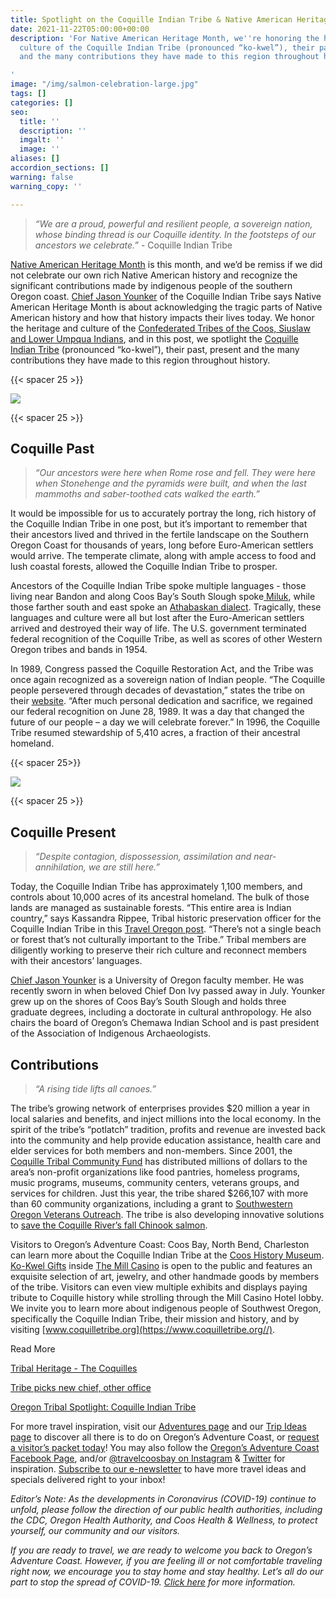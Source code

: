 ```yaml
---
title: Spotlight on the Coquille Indian Tribe & Native American Heritage Month
date: 2021-11-22T05:00:00+00:00
description: 'For Native American Heritage Month, we''re honoring the heritage and
  culture of the Coquille Indian Tribe (pronounced “ko-kwel”), their past, present
  and the many contributions they have made to this region throughout history.

'
image: "/img/salmon-celebration-large.jpg"
tags: []
categories: []
seo:
  title: ''
  description: ''
  imgalt: ''
  image: ''
aliases: []
accordion_sections: []
warning: false
warning_copy: ''

---
```

> _“We are a proud, powerful and resilient people, a sovereign nation, whose binding thread is our Coquille identity. In the footsteps of our ancestors we celebrate.”_ - Coquille Indian Tribe

[Native American Heritage Month](https://www.coquilletribe.org/wp-content/uploads/2021/10/Native-American-Heritage-Month.pdf) is this month, and we’d be remiss if we did not celebrate our own rich Native American history and recognize the significant contributions made by indigenous people of the southern Oregon coast. [Chief Jason Younker](https://www.kezi.com/content/news/Tribal-members--575685981.html) of the Coquille Indian Tribe says Native American Heritage Month is about acknowledging the tragic parts of Native American history and how that history impacts their lives today. We honor the heritage and culture of the [Confederated Tribes of the Coos, Siuslaw and Lower Umpqua Indians](https://ctclusi.org/), and in this post, we spotlight the [Coquille Indian Tribe](https://www.oregonsadventurecoast.com/tribal-heritage-coquilles/) (pronounced “ko-kwel”), their past, present and the many contributions they have made to this region throughout history.

{{< spacer 25 >}}

![](/img/our-area-coquilles.jpg)

{{< spacer 25 >}}

## Coquille Past

> _“Our ancestors were here when Rome rose and fell. They were here when Stonehenge and the pyramids were built, and when the last mammoths and saber-toothed cats walked the earth.”_

It would be impossible for us to accurately portray the long, rich history of the Coquille Indian Tribe in one post, but it’s important to remember that their ancestors lived and thrived in the fertile landscape on the Southern Oregon Coast for thousands of years, long before Euro-American settlers would arrive. The temperate climate, along with ample access to food and lush coastal forests, allowed the Coquille Indian Tribe to prosper.

Ancestors of the Coquille Indian Tribe spoke multiple languages - those living near Bandon and along Coos Bay’s South Slough spoke[ Miluk](https://en.wikipedia.org/wiki/Miluk_language), while those farther south and east spoke an [Athabaskan dialect](https://en.wikipedia.org/wiki/Athabaskan_languages#). Tragically, these languages and culture were all but lost after the Euro-American settlers arrived and destroyed their way of life. The U.S. government terminated federal recognition of the Coquille Tribe, as well as scores of other Western Oregon tribes and bands in 1954.

In 1989, Congress passed the Coquille Restoration Act, and the Tribe was once again recognized as a sovereign nation of Indian people. “The Coquille people persevered through decades of devastation,” states the tribe on their [website](https://www.coquilletribe.org/). “After much personal dedication and sacrifice, we regained our federal recognition on June 28, 1989. It was a day that changed the future of our people – a day we will celebrate forever.” In 1996, the Coquille Tribe resumed stewardship of 5,410 acres, a fraction of their ancestral homeland.

{{< spacer 25>}}

![](/img/kilkich-cropped.jpg)

{{< spacer 25 >}}

## Coquille Present

> _“Despite contagion, dispossession, assimilation and near-annihilation, we are still here.”_

Today, the Coquille Indian Tribe has approximately 1,100 members, and controls about 10,000 acres of its ancestral homeland. The bulk of those lands are managed as sustainable forests. “This entire area is Indian country,” says Kassandra Rippee, Tribal historic preservation officer for the Coquille Indian Tribe in this [Travel Oregon post](https://traveloregon.com/things-to-do/culture-history/oregon-tribal-spotlight-coquille-indian-tribe/). “There’s not a single beach or forest that’s not culturally important to the Tribe.” Tribal members are diligently working to preserve their rich culture and reconnect members with their ancestors’ languages.

[Chief Jason Younker](https://kcby.com/news/local/chief-jason-younker-announced-as-new-chief-of-coquille-indian-tribe) is a University of Oregon faculty member. He was recently sworn in when beloved Chief Don Ivy passed away in July. Younker grew up on the shores of Coos Bay’s South Slough and holds three graduate degrees, including a doctorate in cultural anthropology. He also chairs the board of Oregon’s Chemawa Indian School and is past president of the Association of Indigenous Archaeologists.

## Contributions

> _“A rising tide lifts all canoes.”_

The tribe’s growing network of enterprises provides $20 million a year in local salaries and benefits, and inject millions into the local economy. In the spirit of the tribe’s “potlatch” tradition, profits and revenue are invested back into the community and help provide education assistance, health care and elder services for both members and non-members. Since 2001, the [Coquille Tribal Community Fund](https://www.coquilletribe.org/?page_id=2489) has distributed millions of dollars to the area’s non-profit organizations like food pantries, homeless programs, music programs, museums, community centers, veterans groups, and services for children. Just this year, the tribe shared $266,107 with more than 60 community organizations, including a grant to [Southwestern Oregon Veterans Outreach](https://theworldlink.com/news/local/veterans-outreach-awarded-grant-from-coquille-tribe/article_a061a0b8-35d1-11ec-8bd8-eff60fad7b0d.html). The tribe is also developing innovative solutions to [save the Coquille River’s fall Chinook salmon](https://www.coquilletribe.org/?p=11575).

Visitors to Oregon’s Adventure Coast: Coos Bay, North Bend, Charleston can learn more about the Coquille Indian Tribe at the [Coos History Museum](https://cooshistory.org/). [Ko-Kwel Gifts](https://www.themillcasino.com/accommodations/ko-kwel-gifts/) inside [The Mill Casino](https://www.themillcasino.com/) is open to the public and features an exquisite selection of art, jewelry, and other handmade goods by members of the tribe. Visitors can even view multiple exhibits and displays paying tribute to Coquille history while strolling through the Mill Casino Hotel lobby. We invite you to learn more about indigenous people of Southwest Oregon, specifically the Coquille Indian Tribe, their mission and history, and by visiting [www.coquilletribe.org](https://www.coquilletribe.org//).

Read More

[Tribal Heritage - The Coquilles](https://www.oregonsadventurecoast.com/tribal-heritage-coquilles/)

[Tribe picks new chief, other office](https://theworldlink.com/news/local/tribe-picks-new-chief-other-officers/article_e0ffb9da-3da5-11ec-a301-e3a1b70e5752.html)

[Oregon Tribal Spotlight: Coquille Indian Tribe](https://traveloregon.com/things-to-do/culture-history/oregon-tribal-spotlight-coquille-indian-tribe/)

For more travel inspiration, visit our [Adventures page](https://www.oregonsadventurecoast.com/adventures) and our [Trip Ideas page](https://www.oregonsadventurecoast.com/tripideas) to discover all there is to do on Oregon’s Adventure Coast, or [request a visitor’s packet today](https://www.oregonsadventurecoast.com/contact/#contactform)! You may also follow the [Oregon’s Adventure Coast Facebook Page](https://www.facebook.com/OregonsAdventureCoast/), and/or [@travelcoosbay on Instagram](https://www.instagram.com/travelcoosbay/?hl=en) & [Twitter](https://twitter.com/travelcoosbay?lang=en) for inspiration. [Subscribe to our e-newsletter](http://eepurl.com/dhUxmX) to have more travel ideas and specials delivered right to your inbox!

_Editor’s Note: As the developments in Coronavirus (COVID-19) continue to unfold, please follow the direction of our public health authorities, including the CDC, Oregon Health Authority, and Coos Health & Wellness, to protect yourself, our community and our visitors._

_If you are ready to travel, we are ready to welcome you back to Oregon’s Adventure Coast. However, if you are feeling ill or not comfortable traveling right now, we encourage you to stay home and stay healthy. Let’s all do our part to stop the spread of COVID-19._ [_Click here_](https://www.oregonsadventurecoast.com/covid-19/) _for more information._